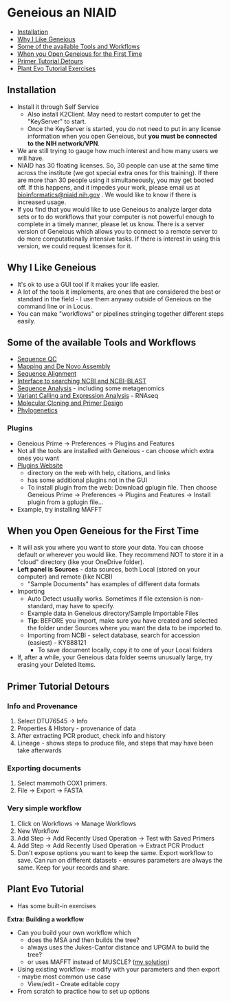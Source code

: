 # Geneious an NIAID

  - [Installation](#installation)
  - [Why I Like Geneious](#why-i-like-geneious)
  - [Some of the available Tools and
    Workflows](#some-of-the-available-tools-and-workflows)
  - [When you Open Geneious for the First
    Time](#when-you-open-geneious-for-the-first-time)
  - [Primer Tutorial Detours](#primer-tutorial-detours)
  - [Plant Evo Tutorial Exercises](#plant-evo-tutorial)

## Installation

- Install it through Self Service
  - Also install K2Client.  May need to restart computer to get the "KeyServer" to start.
  - Once the KeyServer is started, you do not need to put in any license information when you open Geneious, but **you must be connected to the NIH network/VPN**.
- We are still trying to gauge how much interest and how many users we will have.
- NIAID has 30 floating licenses.  So, 30 people can use at the same time across the institute (we got special extra ones for this training). If there are more than 30 people using it simultaneously, you may get booted off.  If this happens, and it impedes your work, please email us at bioinformatics@niaid.nih.gov .  We would like to know if there is increased usage.
- If you find that you would like to use Geneious to analyze larger data sets or to do workflows that your computer is not powerful enough to complete in a timely manner, please let us know.  There is a server version of Geneious which allows you to connect to a remote server to do more computationally intensive tasks.  If there is interest in using this version, we could request licenses for it.

## Why I Like Geneious

- It's ok to use a GUI tool if it makes your life easier.
- A lot of the tools it implements, are ones that are considered the best or standard in the field - I use them anyway outside of Geneious on the command line or in Locus.
- You can make "workflows" or pipelines stringing together different steps easily.

## Some of the available Tools and Workflows

- [Sequence QC ](https://support.geneious.com/hc/en-us/articles/360003146291-NGS-Pre-Processing-and-Analysis)
- [Mapping and De Novo Assembly](https://support.geneious.com/hc/en-us/articles/360003146331-Mapping-and-De-Novo-Assembly)
- [Sequence Alignment](https://support.geneious.com/hc/en-us/articles/360003125292-Sequence-Alignment)
- [Interface to searching NCBI and NCBI-BLAST](https://support.geneious.com/hc/en-us/articles/360003146391-Searching-and-BLAST)
- [Sequence Analysis](https://support.geneious.com/hc/en-us/articles/360003146431-Sequence-Analysis) - including some metagenomics
- [Variant Calling and Expression Analysis](https://support.geneious.com/hc/en-us/articles/360003125672-Variant-Calling-and-Expression-Analysis) - RNAseq
- [Molecular Cloning and Primer Design](https://support.geneious.com/hc/en-us/articles/360003125692-Molecular-Cloning-and-Primer-Design)
- [Phylogenetics](https://support.geneious.com/hc/en-us/articles/360003146851-Phylogenetics)

### Plugins

- Geneious Prime -> Preferences -> Plugins and Features
- Not all the tools are installed with Geneious - can choose which extra ones you want
- [Plugins Website](https://www.geneious.com/plugins/) 
  - directory on the web with help, citations, and links
  - has some additional plugins not in the GUI
  - To install plugin from the web: Download gplugin file.  Then choose Geneious Prime -> Preferences -> Plugins and Features -> Install plugin from a gplugin file...
- Example, try installing MAFFT

## When you Open Geneious for the First Time

- It will ask you where you want to store your data.  You can choose default or wherever you would like.  They recommend NOT to store it in a "cloud" directory (like your OneDrive folder).  
- **Left panel is Sources** - data sources, both Local (stored on your computer) and remote (like NCBI)
  - "Sample Documents" has examples of different data formats
- Importing
  - Auto Detect usually works.  Sometimes if file extension is non-standard, may have to specify.
  - Example data in Geneious directory/Sample Importable Files
  - **Tip**: BEFORE you import, make sure you have created and selected the folder under Sources where you want the data to be imported to.  
  - Importing from NCBI - select database, search for accession (easiest) - KY888121
    - To save document locally, copy it to one of your Local folders
- If, after a while, your Geneious data folder seems unusually large, try erasing your Deleted Items.



## Primer Tutorial Detours

### Info and Provenance

1. Select DTU76545 -> Info
2. Properties & HIstory - provenance of data
3. After extracting PCR product, check info and history
4. Lineage - shows steps to produce file, and steps that may have been take afterwards

### Exporting documents

1. Select mammoth COX1 primers.
2. File -> Export -> FASTA

### Very simple workflow

1. Click on Workflows -> Manage Workflows
2. New Workflow
3. Add Step -> Add Recently Used Operation -> Test with Saved Primers
4. Add Step -> Add Recently Used Operation -> Extract PCR Product
5. Don't expose options you want to keep the same.  Export workflow to save.  Can run on different datasets - ensures parameters are always the same.  Keep for your records and share.

   

## Plant Evo Tutorial

- Has some built-in exercises

**Extra: Building a workflow**

- Can you build your own workflow which 
  - does the MSA and then builds the tree?
  - always uses the Jukes-Cantor distance and UPGMA to build the tree?
  - or uses MAFFT instead of MUSCLE? ([my solution](workflows/Align%20DNA%20with%20MAFFT%20and%20build%20tree%20with%20Jukes-Cantor%20distance%20and%20UPGMA%20method.geneiousWorkflow))
- Using existing workflow - modify with your parameters and then export - maybe most common use case
  - View/edit - Create editable copy
- From scratch to practice how to set up options










